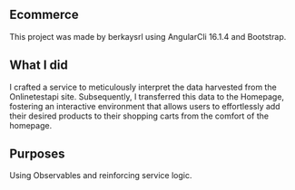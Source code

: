 ## Ecommerce
This project was made by berkaysrl using AngularCli 16.1.4 and Bootstrap.

## What I did
I crafted a service to meticulously interpret the data harvested from the Onlinetestapi site. Subsequently, I transferred this data to the Homepage, fostering an interactive environment that allows users to effortlessly add their desired products to their shopping carts from the comfort of the homepage.

## Purposes
Using Observables and reinforcing service logic. 





